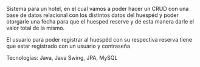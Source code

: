 Sistema para un hotel, en el cual vamos a poder hacer un CRUD con una base de datos relacional con los distintos datos del huespéd y poder otorgarle una fecha para que el huesped reserve y de esta manera darle el valor total de la mismo.

El usuario para poder registrar al huespéd con su respectiva reserva tiene que estar registrado con un usuario y contraseña

Tecnologías: Java, Java Swing, JPA, MySQL
